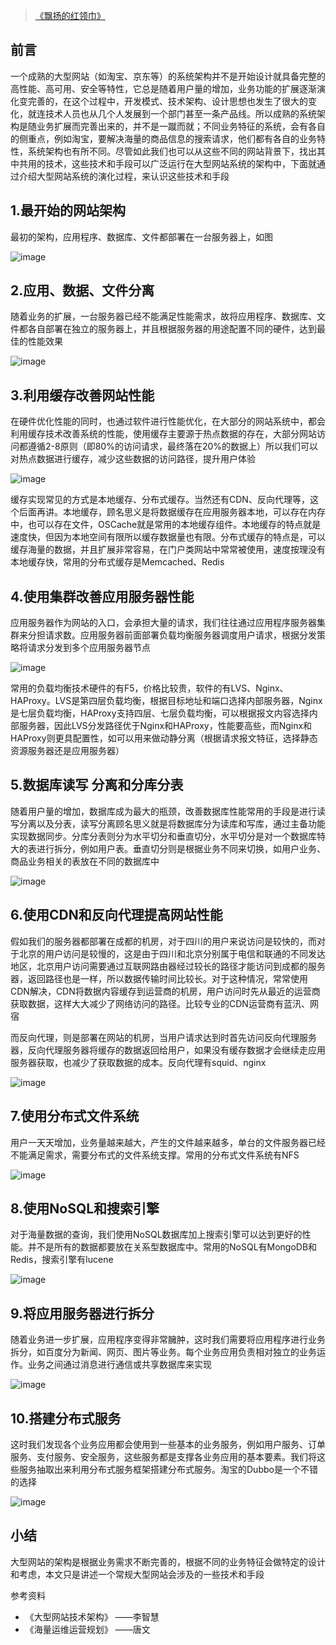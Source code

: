 >[《飘扬的红领巾》](http://www.cnblogs.com/leefreeman/p/3993449.html)

## 前言

一个成熟的大型网站（如淘宝、京东等）的系统架构并不是开始设计就具备完整的高性能、高可用、安全等特性，它总是随着用户量的增加，业务功能的扩展逐渐演化变完善的，在这个过程中，开发模式、技术架构、设计思想也发生了很大的变化，就连技术人员也从几个人发展到一个部门甚至一条产品线。所以成熟的系统架构是随业务扩展而完善出来的，并不是一蹴而就；不同业务特征的系统，会有各自的侧重点，例如淘宝，要解决海量的商品信息的搜索请求，他们都有各自的业务特性，系统架构也有所不同。尽管如此我们也可以从这些不同的网站背景下，找出其中共用的技术，这些技术和手段可以广泛运行在大型网站系统的架构中，下面就通过介绍大型网站系统的演化过程，来认识这些技术和手段

## 1.最开始的网站架构

最初的架构，应用程序、数据库、文件都部署在一台服务器上，如图

![image](./image/01.png)

## 2.应用、数据、文件分离

随着业务的扩展，一台服务器已经不能满足性能需求，故将应用程序、数据库、文件都各自部署在独立的服务器上，并且根据服务器的用途配置不同的硬件，达到最佳的性能效果

![image](./image/02.png)

## 3.利用缓存改善网站性能

在硬件优化性能的同时，也通过软件进行性能优化，在大部分的网站系统中，都会利用缓存技术改善系统的性能，使用缓存主要源于热点数据的存在，大部分网站访问都遵循2-8原则（即80%的访问请求，最终落在20%的数据上）所以我们可以对热点数据进行缓存，减少这些数据的访问路径，提升用户体验

![image](./image/03.png)

缓存实现常见的方式是本地缓存、分布式缓存。当然还有CDN、反向代理等，这个后面再讲。本地缓存，顾名思义是将数据缓存在应用服务器本地，可以存在内存中，也可以存在文件，OSCache就是常用的本地缓存组件。本地缓存的特点就是速度快，但因为本地空间有限所以缓存数据量也有限。分布式缓存的特点是，可以缓存海量的数据，并且扩展非常容易，在门户类网站中常常被使用，速度按理没有本地缓存快，常用的分布式缓存是Memcached、Redis

## 4.使用集群改善应用服务器性能

应用服务器作为网站的入口，会承担大量的请求，我们往往通过应用程序服务器集群来分担请求数。应用服务器前面部署负载均衡服务器调度用户请求，根据分发策略将请求分发到多个应用服务器节点

![image](./image/04.png)

常用的负载均衡技术硬件的有F5，价格比较贵，软件的有LVS、Nginx、HAProxy。LVS是第四层负载均衡，根据目标地址和端口选择内部服务器，Nginx是七层负载均衡，HAProxy支持四层、七层负载均衡，可以根据报文内容选择内部服务器，因此LVS分发路径优于Nginx和HAProxy，性能要高些，而Nginx和HAProxy则更具配置性，如可以用来做动静分离（根据请求报文特征，选择静态资源服务器还是应用服务器）

## 5.数据库读写 分离和分库分表

随着用户量的增加，数据库成为最大的瓶颈，改善数据库性能常用的手段是进行读写分离以及分表，读写分离顾名思义就是将数据库分为读库和写库，通过主备功能实现数据同步。分库分表则分为水平切分和垂直切分，水平切分是对一个数据库特大的表进行拆分，例如用户表。垂直切分则是根据业务不同来切换，如用户业务、商品业务相关的表放在不同的数据库中

![image](./image/05.png)

## 6.使用CDN和反向代理提高网站性能

假如我们的服务器都部署在成都的机房，对于四川的用户来说访问是较快的，而对于北京的用户访问是较慢的，这是由于四川和北京分别属于电信和联通的不同发达地区，北京用户访问需要通过互联网路由器经过较长的路径才能访问到成都的服务器，返回路径也是一样，所以数据传输时间比较长。对于这种情况，常常使用CDN解决，CDN将数据内容缓存到运营商的机房，用户访问时先从最近的运营商获取数据，这样大大减少了网络访问的路径。比较专业的CDN运营商有蓝汛、网宿

而反向代理，则是部署在网站的机房，当用户请求达到时首先访问反向代理服务器，反向代理服务器将缓存的数据返回给用户，如果没有缓存数据才会继续走应用服务器获取，也减少了获取数据的成本。反向代理有squid、nginx

![image](./image/06.png)

## 7.使用分布式文件系统

用户一天天增加，业务量越来越大，产生的文件越来越多，单台的文件服务器已经不能满足需求，需要分布式的文件系统支撑。常用的分布式文件系统有NFS

![image](./image/07.png)

## 8.使用NoSQL和搜索引擎

对于海量数据的查询，我们使用NoSQL数据库加上搜索引擎可以达到更好的性能。并不是所有的数据都要放在关系型数据库中。常用的NoSQL有MongoDB和Redis，搜索引擎有lucene

![image](./image/08.png)

## 9.将应用服务器进行拆分

随着业务进一步扩展，应用程序变得非常臃肿，这时我们需要将应用程序进行业务拆分，如百度分为新闻、网页、图片等业务。每个业务应用负责相对独立的业务运作。业务之间通过消息进行通信或共享数据库来实现

![image](./image/09.png)

## 10.搭建分布式服务

这时我们发现各个业务应用都会使用到一些基本的业务服务，例如用户服务、订单服务、支付服务、安全服务，这些服务都是支撑各业务应用的基本要素。我们将这些服务抽取出来利用分布式服务框架搭建分布式服务。淘宝的Dubbo是一个不错的选择

![image](./image/10.png)

## 小结

大型网站的架构是根据业务需求不断完善的，根据不同的业务特征会做特定的设计和考虑，本文只是讲述一个常规大型网站会涉及的一些技术和手段

参考资料

* 《大型网站技术架构》 ——李智慧
* 《海量运维运营规划》 ——唐文
